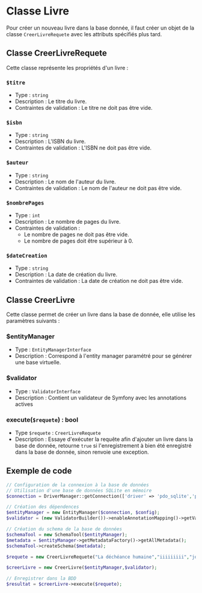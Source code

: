 # Classe Livre

Pour créer un nouveau livre dans la base donnée, il faut créer un objet de la classe `CreerLivreRequete` avec les
attributs spécifiés plus tard.

## Classe CreerLivreRequete

Cette classe représente les propriétés d'un livre :

### `$titre`

- Type : `string`
- Description : Le titre du livre.
- Contraintes de validation : Le titre ne doit pas être vide.

### `$isbn`

- Type : `string`
- Description : L'ISBN du livre.
- Contraintes de validation : L'ISBN ne doit pas être vide.

### `$auteur`

- Type : `string`
- Description : Le nom de l'auteur du livre.
- Contraintes de validation : Le nom de l'auteur ne doit pas être vide.

### `$nombrePages`

- Type : `int`
- Description : Le nombre de pages du livre.
- Contraintes de validation :
    - Le nombre de pages ne doit pas être vide.
    - Le nombre de pages doit être supérieur à 0.

### `$dateCreation`

- Type : `string`
- Description : La date de création du livre.
- Contraintes de validation : La date de création ne doit pas être vide.

## Classe CreerLivre

Cette classe permet de créer un livre dans la base de donnée, elle utilise les paramètres suivants :

### $entityManager

- Type : `EntityManagerInterface`
- Description : Correspond à l'entity manager paramétré pour se générer une base virtuelle.

### $validator

- Type : `ValidatorInterface`
- Description : Contient un validateur de Symfony avec les annotations actives

### execute(`$requete`) : bool

- Type `$requete` : `CreerLivreRequete`
- Description : Essaye d'exécuter la requête afin d'ajouter un livre dans la base de donnée, retourne `true` si
  l'enregistrement à bien été enregistré dans la base de donnée, sinon renvoie une exception.

## Exemple de code

```php
// Configuration de la connexion à la base de données
// Utilisation d'une base de données SQLite en mémoire
$connection = DriverManager::getConnection(['driver' => 'pdo_sqlite','path' => ':memory:'], $config);

// Création des dépendences
$entityManager = new EntityManager($connection, $config);
$validator = (new ValidatorBuilder())->enableAnnotationMapping()->getValidator();

// Création du schema de la base de données
$schemaTool = new SchemaTool($entityManager);
$metadata = $entityManager->getMetadataFactory()->getAllMetadata();
$schemaTool->createSchema($metadata);

$requete = new CreerLivreRequete("La déchéance humaine","iiiiiiiii","johndoe","05/07/1984",50);

$creerLivre = new CreerLivre($entityManager,$validator);

// Enregistrer dans la BDD
$resultat = $creerLivre->execute($requete);
```